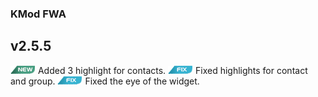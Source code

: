 ### KMod FWA

## v2.5.5

![Alt text](https://raw.githubusercontent.com/Krowne/Changelogs/master/new.png) Added 3 highlight for contacts.
![Alt text](https://raw.githubusercontent.com/Krowne/Changelogs/master/fix.png) Fixed highlights for contact and group.
![Alt text](https://raw.githubusercontent.com/Krowne/Changelogs/master/fix.png) Fixed the eye of the widget.
